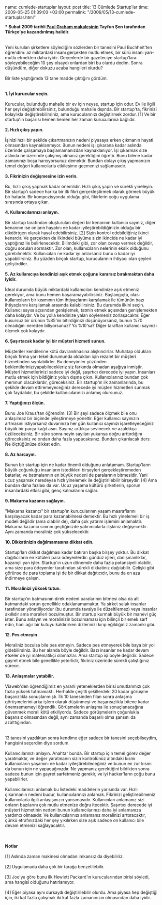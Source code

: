 name: cumlede-startuplar
layout: post
title: 13 Cümlede Startup'lar
time: 2009-05-25 01:39:00 +03:00
permalink: "/2009/05/13-cumlede-startuplar.html"

<span style="font-weight:bold;">* Şubat 2009 tarihli <a href="http://www.paulgraham.com/13sentences.html">Paul Graham makalesinin</a> Tayfun Şen tarafından Türkçe'ye kazandırılmış halidir.</span><br /><br /><br />Yeni kurulan şirketlere söylediğim sözlerden bir tanesini Paul Buchheit'ten öğrendim: az miktardaki insanı gerçekten mutlu etmek, bir sürü insanı yarı-mutlu etmekten daha iyidir. Geçenlerde bir gazeteciye startup'lara söyleyebileceğim 10 şey olsaydı onlardan biri bu olurdu dedim. Sonra düşündüm, diğer dokuzu acaba hangileri olurdu?<br /><br />Bir liste yaptığımda 13 tane madde çıktığını gördüm.<br /><br /><br /><span style="font-weight:bold;">1. İyi kurucular seçin.</span><br /><br />Kurucular, bulunduğu mahalle bir ev için neyse, startup için odur. Ev ile ilgili her şeyi değiştirebilirsiniz, bulunduğu mahalle dışında. Bir startup'ta, fikrinizi kolaylıkla değiştirebilirsiniz, ama kurucularınızı değiştirmek zordur. [1] Ve bir startup'ın başarısı hemen hemen her zaman kurucularına bağlıdır.<br /><br /><span style="font-weight:bold;">2. Hızlı çıkış yapın.</span><br /><br />İşinizi hızlı bir şekilde çıkartmanızın nedeni piyasaya erken çıkmanın hayati olmasından kaynaklanmıyor. Bunun nedeni işi çıkarana kadar aslında üzerinde çalışamaya başlamamanızdan kaynaklanıyor. İşi çıkarmak size aslında ne üzerinde çalışmış olmanız gerektiğini öğretir. Bunu bilene kadar zamanınızı boşa harcıyorsunuz demektir. Bundan dolayı çıkış yapmanızın temel değeri kullanıcılarla etkileşime geçmenizi sağlamasıdır.<br /><br /><span style="font-weight:bold;">3. Fikrinizin değişmesine izin verin.</span><br /><br />Bu, hızlı çıkış yapmak kadar önemlidir. Hızlı çıkış yapın ve sürekli yineleyin. Bir startup'ı sadece harika bir ilk fikri gerçekleştirmek olarak görmek büyük bir hatadır. Bir kompozisyonda olduğu gibi, fikirlerin çoğu uygulama sırasında ortaya çıkar.<br /><br /><span style="font-weight:bold;">4. Kullanıcılarınızı anlayın.</span><br /><br />Bir startup tarafından oluşturulan değeri bir kenarının kullanıcı sayınız, diğer kenarının ise onların hayatını ne kadar iyileştirebildiğinizin olduğu bir dikdörtgen olarak hayal edebilirsiniz. [2] Sizin kontrol edebildiğiniz ikinci kenardır. Ve gerçekten de ilkindeki büyüme sizin ikincide ne kadar iyi yaptığınız ile belirlenecektir. Bilimdeki gibi, zor olan cevap vermek değildir, doğru soruları sormaktır. Zor olan, kullanıcıların nelerinin eksik olduğunu görebilmektir. Kullanıcıları ne kadar iyi anlarsanız bunu o kadar iyi yapabilirsiniz. Bu yüzden birçok startup, kurucularının ihtiyacı olan şeyleri geliştirdiler.<br /><br /><span style="font-weight:bold;">5. Az kullanıcıya kendinizi aşık etmek çoğunu kararsız bırakmaktan daha iyidir.</span><br /><br />İdeal durumda büyük miktardaki kullanıcıları kendinize aşık etmeniz gerekiyor, ama bunu hemen başaramayabilirsiniz. Başlangıçta, olası kullanıcıların bir kısımının tüm ihtiyaçlarını karşılamak ile tümünün bazı ihtiyaçlarını karşılamak arasında kalabilirsiniz. Bu durumda ilkini seçin. Kullanıcı sayısı açısından genişlemek, tatmin etmek açısından genişlemekten daha kolaydır. Ve bu yolla kendinize yalan söylemeniz zorlaşacaktır. Eğer kusursuz bir ürünün %85'ini bitirdiğinizi düşünüyorsanız, bunun %70 olmadığını nereden biliyorsunuz? Ya %10'sa? Diğer taraftan kullanıcı sayınızı ölçmek çok kolaydır.<br /><br /><span style="font-weight:bold;">6. Şaşırtacak kadar iyi bir müşteri hizmeti sunun.</span><br /><br />Müşteriler kendilerine kötü davranılmasına alışkındırlar. Muhatap oldukları birçok firma yarı tekel durumunda oldukları için rezalet bir müşteri hizmetinden sıyrılabilirler. Bu deneyimler yüzünden beklentileriniz/yapabilecekleriz siz farkında olmadan aşağıya inmiştir. Müşteri hizmetlerinizi sadece iyi değil, şaşırtıcı derecede iyi yapın. İnsanları mutlu etmek için bildiğiniz yolun dışına çıkın. Kullanıcılarınız bundan çok memnun olacaklardır, göreceksiniz. Bir startup'ın ilk zamanlarında, bu şekilde devam ettiremeyeceğiniz derecede iyi müşteri hizmetleri sunmak çok faydalıdır, bu şekilde kullanıcılarınızı anlamış olursunuz.<br /><br /><span style="font-weight:bold;">7. Yaptığınızı ölçün.</span><br /><br />Bunu Joe Kraus'tan öğrendim. [3] Bir şeyi sadece ölçmek bile onu anlaşılmaz bir biçimde iyileştirmeye yöneltir. Eğer kullanıcı sayınızın artmasını istiyorsanız duvarınıza her gün kullanıcı sayınızı işaretleyeceğiniz büyük bir parça kağıt asın. Sayınız arttıkça sevinecek ve azaldıkça üzüleceksiniz. Bir süre sonra neyin sayıları yukarıya doğru arttırdığını göreceksiniz ve ondan daha fazla yapacaksınız. Bundan çıkarılacak ders: Ne ölçtüğünüze dikkat edin.<br /><br /><span style="font-weight:bold;">8. Az harcayın.</span><br /><br />Bunun bir startup için ne kadar önemli olduğunu anlatamam. Startup'ların büyük çoğunluğu insanların istedikleri birşeyleri gerçekleştiremeden batarlar, ve batmalarının en büyük nedeni de paralarının bitmesidir. Yani ucuz yaşamak neredeyse hızlı yinelemek ile değiştirilebilir birşeydir. [4] Ama bundan daha fazlası da var. Ucuz yaşama kültürü şirketlerin, sporun insanlardaki etkisi gibi, genç kalmalarını sağlar.<br /><br /><span style="font-weight:bold;">9. Makarna kazancı sağlayın.</span><br /><br />"Makarna kazancı" bir startup'ın kurucularının yaşam masraflarını karşılayacak kadar para kazanabilmesi demektir. Bu hızlı yinelemeli bir iş modeli değildir (ama olabilir de), daha çok yatırım işlemini anlamaktir. Makarna kazancı sınırını geçtiğinizde yatırımcılarla ilişkiniz değişecektir. Aynı zamanda moraliniz çok yükselecektir.<br /><br /><span style="font-weight:bold;">10. Dikkatinizin dağılmamasına dikkat edin.</span><br /><br />Startup'ları dikkat dağılması kadar batıran başka birşey yoktur. Bu dikkat dağıtıcıların en kötüleri para ödeyenlerdir: gündüz işleri, danışmanlıklar, kazançlı yan işler. Startup'ın uzun dönemde daha fazla potansiyeli olabilir, ama size para ödeyenler tarafından sürekli dikkatiniz dağılabilir. Çelişki gibi görünse de para toplama işi de bir dikkat dağıtıcıdır, bunu da en aza indirmeye çalışın.<br /><br /><span style="font-weight:bold;">11. Moralinizi yüksek tutun.</span><br /><br />Bir startup'ın batmasının direk nedeni paralarının bitmesi olsa da alt katmandaki sorun genellikle odaklanamamaktır. Ya şirket salak insanlar tarafından yönetiliyordur (bu durumda tavsiye ile düzeltilemez) veya insanlar akıllıdır ama moralleri bozulmuştur. Bir startup kurmak büyük bir manevi güç ister. Bunu anlayın ve moralinizin bozulmaması için bilinçli bir emek sarf edin, hani ağır bir kutuyu kaldırırken dizlerinizi kırıp eğildiğiniz zamanki gibi.<br /><br /><span style="font-weight:bold;">12. Pes etmeyin.</span><br /><br />Moraliniz bozulsa bile pes etmeyin. Sadece pes etmeyerek bile baya bir yol gidebilirsiniz. Bu her alanda böyle değildir. Bazı insanlar ne kadar devam etseler de iyi matematikçi olamazlar. Ama startup işi böyle değildir. Sadece gayret etmek bile genellikle yeterlidir, fikriniz üzerinde sürekli çalıştığınız sürece.<br /><br /><span style="font-weight:bold;">13. Anlaşmalar yatabilir.</span><br /><br />Viaweb'den öğrendiğimiz en yararlı yeteneklerden birisi umutlarımızı çok fazla yüksek tutmamaktı. Herhalde çeşitli şekillerdeki 20 kadar görüşme başarızlıkla sonuçlanmıştı. İlk 10 tanesinden filan sonra anlaşma görüşmelerini arka işlem olarak düşünmeyi ve başarısızlıkla bitene kadar önemsememeyi öğrendik. Görüşmelerin anlaşma ile sonuçlanacağına güvenmek morali kötü etkiliyordu. Sadece görüşmelerin çoğunlukla başarısız olmasından değil, aynı zamanda başarılı olma şansını da azalttığından.<br /><br /><br />13 tanesini yazdıktan sonra kendime eğer sadece bir tanesini seçebilseydim, hangisini seçerdim diye sordum.<br /><br />Kullanıcılarınızı anlayın. Anahtar bunda. Bir startup için temel görev değer yaratmaktır, ve değer yaratmanın sizin kontrolünüz altındaki kısmı kullanıcıların yaşamını ne kadar iyileştirebileceğiniz ve bunun en zor kısmı da bunun için ne yapacağınızdır. Ne yapmanız gerektiğini bildikten sonra sadece bunun için gayret sarfetmeniz gerekir, ve iyi hacker'ların çoğu bunu yapabilirler.<br /><br />Kullanıcılarınızı anlamak bu listedeki maddelerin yarısında var. Hızlı çıkarmanın nedeni budur, kullanıcılarınızı anlamak. Fikrinizi geliştirebilmeniz kullanıcılarla ilgili anlayışınızın yansımasıdır. Kullanıcıları anlamanız sizi onların bazılarını çok mutlu etmenize doğru itecektir. Şaşırtıcı derecede iyi müşteri hizmetinin nedeni bunun kullanıcılarınızı daha iyi anlamanıza yardımcı olmasıdır. Ve kullanıcılarınızı anlamanız moralinizi arttıracaktır, çünkü etrafınızdaki her şey yıkılırken size aşık sadece on kullanıcı bile devam etmenizi sağlayacaktır.<br /><br /><br /><br /><span style="font-weight:bold;">Notlar</span><br /><br />[1] Aslında zaman makinesi olmadan imkansız da diyebiliriz.<br /><br />[2] Uygulamada daha çok bir tarağa benzetilebilir.<br /><br />[3] Joe'ya göre bunu ilk Hewlett Packard'ın kurucularından birisi söyledi, ama hangisi olduğunu hatırlamıyor.<br /><br />[4] Eğer piyasa aynı dursaydı değiştirilebilir olurdu. Ama piyasa hep değiştiği için, iki kat fazla çalışmak iki kat fazla zamanınızın olmasından daha iyidir.
